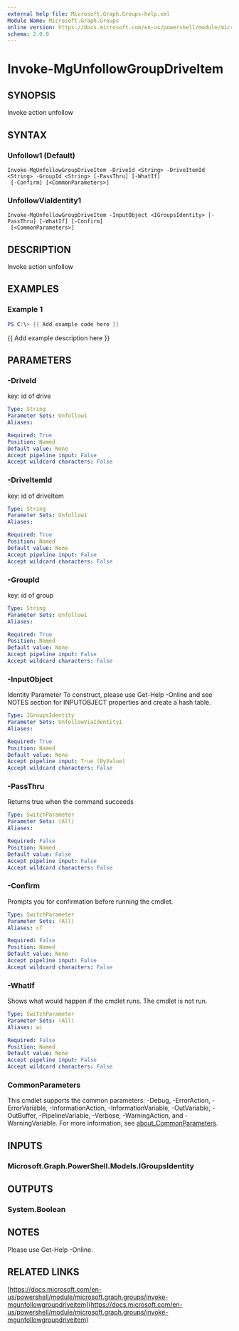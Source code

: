 ```yaml
---
external help file: Microsoft.Graph.Groups-help.xml
Module Name: Microsoft.Graph.Groups
online version: https://docs.microsoft.com/en-us/powershell/module/microsoft.graph.groups/invoke-mgunfollowgroupdriveitem
schema: 2.0.0
---
```


# Invoke-MgUnfollowGroupDriveItem

## SYNOPSIS
Invoke action unfollow

## SYNTAX

### Unfollow1 (Default)
```
Invoke-MgUnfollowGroupDriveItem -DriveId <String> -DriveItemId <String> -GroupId <String> [-PassThru] [-WhatIf]
 [-Confirm] [<CommonParameters>]
```

### UnfollowViaIdentity1
```
Invoke-MgUnfollowGroupDriveItem -InputObject <IGroupsIdentity> [-PassThru] [-WhatIf] [-Confirm]
 [<CommonParameters>]
```

## DESCRIPTION
Invoke action unfollow

## EXAMPLES

### Example 1
```powershell
PS C:\> {{ Add example code here }}
```

{{ Add example description here }}

## PARAMETERS

### -DriveId
key: id of drive

```yaml
Type: String
Parameter Sets: Unfollow1
Aliases:

Required: True
Position: Named
Default value: None
Accept pipeline input: False
Accept wildcard characters: False
```

### -DriveItemId
key: id of driveItem

```yaml
Type: String
Parameter Sets: Unfollow1
Aliases:

Required: True
Position: Named
Default value: None
Accept pipeline input: False
Accept wildcard characters: False
```

### -GroupId
key: id of group

```yaml
Type: String
Parameter Sets: Unfollow1
Aliases:

Required: True
Position: Named
Default value: None
Accept pipeline input: False
Accept wildcard characters: False
```

### -InputObject
Identity Parameter
To construct, please use Get-Help -Online and see NOTES section for INPUTOBJECT properties and create a hash table.

```yaml
Type: IGroupsIdentity
Parameter Sets: UnfollowViaIdentity1
Aliases:

Required: True
Position: Named
Default value: None
Accept pipeline input: True (ByValue)
Accept wildcard characters: False
```

### -PassThru
Returns true when the command succeeds

```yaml
Type: SwitchParameter
Parameter Sets: (All)
Aliases:

Required: False
Position: Named
Default value: False
Accept pipeline input: False
Accept wildcard characters: False
```

### -Confirm
Prompts you for confirmation before running the cmdlet.

```yaml
Type: SwitchParameter
Parameter Sets: (All)
Aliases: cf

Required: False
Position: Named
Default value: None
Accept pipeline input: False
Accept wildcard characters: False
```

### -WhatIf
Shows what would happen if the cmdlet runs.
The cmdlet is not run.

```yaml
Type: SwitchParameter
Parameter Sets: (All)
Aliases: wi

Required: False
Position: Named
Default value: None
Accept pipeline input: False
Accept wildcard characters: False
```

### CommonParameters
This cmdlet supports the common parameters: -Debug, -ErrorAction, -ErrorVariable, -InformationAction, -InformationVariable, -OutVariable, -OutBuffer, -PipelineVariable, -Verbose, -WarningAction, and -WarningVariable. For more information, see [about_CommonParameters](http://go.microsoft.com/fwlink/?LinkID=113216).

## INPUTS

### Microsoft.Graph.PowerShell.Models.IGroupsIdentity
## OUTPUTS

### System.Boolean
## NOTES
Please use Get-Help -Online.

## RELATED LINKS

[https://docs.microsoft.com/en-us/powershell/module/microsoft.graph.groups/invoke-mgunfollowgroupdriveitem](https://docs.microsoft.com/en-us/powershell/module/microsoft.graph.groups/invoke-mgunfollowgroupdriveitem)

